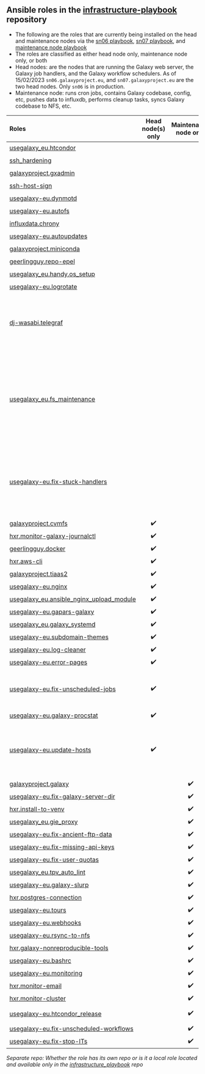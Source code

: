 ## Ansible roles in the [infrastructure-playbook](https://github.com/usegalaxy-eu/infrastructure-playbook) repository

* The following are the roles that are currently being installed on the head and maintenance nodes via the [sn06 playbook](https://github.com/usegalaxy-eu/infrastructure-playbook/blob/master/sn06.yml), [sn07 playbook](https://github.com/usegalaxy-eu/infrastructure-playbook/blob/master/sn07.yml), and [maintenance node playbook](https://github.com/usegalaxy-eu/infrastructure-playbook/blob/master/maintenance.yml)
* The roles are classified as either head node only, maintenance node only, or both
* Head nodes: are the nodes that are running the Galaxy web server, the Galaxy job handlers, and the Galaxy workflow schedulers. As of 15/02/2023 `sn06.galaxyproject.eu`, and `sn07.galaxyproject.eu` are the two head nodes. Only `sn06` is in production.
* Maintenance node: runs cron jobs, contains Galaxy codebase, config, etc, pushes data to influxdb, performs cleanup tasks, syncs Galaxy codebase to NFS, etc.


| Roles  | Head node(s) only | Maintenance node only | Both | Adds cronjob? | Comments | Separate repo |
| :------------- | :-------------: | :-------------: | :-------------: | :-------------: | :-------------: | :-------------: |
| [usegalaxy_eu.htcondor](https://galaxy.ansible.com/usegalaxy_eu/htcondor) |   |   | :heavy_check_mark: |   |   | :heavy_check_mark: |
| [ssh_hardening](https://galaxy.ansible.com/devsec/hardening) |   |   | :heavy_check_mark: |   |   | :heavy_check_mark: |
| [galaxyproject.gxadmin](https://galaxy.ansible.com/galaxyproject/gxadmin) |   |   | :heavy_check_mark: |   |   | :heavy_check_mark: |
| [ssh-host-sign](https://github.com/usegalaxy-eu/infrastructure-playbook/tree/master/roles/ssh-host-sign) |   |   | :heavy_check_mark: |   |   |   |
| [usegalaxy-eu.dynmotd](https://github.com/usegalaxy-eu/ansible-dynmotd) |   |   | :heavy_check_mark: |   |   |  |
| [usegalaxy-eu.autofs](https://github.com/usegalaxy-eu/ansible-autofs) |   |   | :heavy_check_mark: |   |   | :heavy_check_mark: |
| [influxdata.chrony](https://github.com/usegalaxy-eu/ansible-chrony) |   |   | :heavy_check_mark: |   |   | :heavy_check_mark: |
| [usegalaxy-eu.autoupdates](https://github.com/usegalaxy-eu/ansible-autoupdates) |   |   | :heavy_check_mark: |   |   | :heavy_check_mark: |
| [galaxyproject.miniconda](https://galaxy.ansible.com/galaxyproject/miniconda) |   |   | :heavy_check_mark: |   |   | :heavy_check_mark: |
| [geerlingguy.repo-epel](https://galaxy.ansible.com/geerlingguy/repo-epel) |   |   | :heavy_check_mark: |   |   | :heavy_check_mark: |
| [usegalaxy_eu.handy.os_setup](https://galaxy.ansible.com/usegalaxy_eu/handy) |   |   | :heavy_check_mark: |   |   | :heavy_check_mark: |
| [usegalaxy-eu.logrotate](https://github.com/usegalaxy-eu/infrastructure-playbook/tree/master/roles/usegalaxy-eu.logrotate) |   |   | :heavy_check_mark: |   |   |  |
| [dj-wasabi.telegraf](https://github.com/usegalaxy-eu/infrastructure-playbook/tree/master/roles/dj-wasabi.telegraf) |   |   | :heavy_check_mark: |   | `listen_galaxy_routes` (statsd), and `galaxy_active_users` (uses `/var/log/nginx/`) should be enabled only on the head nodes via the variable `telegraf_plugins_extra` |  |
| [usegalaxy_eu.fs_maintenance](https://galaxy.ansible.com/usegalaxy_eu/fs_maintenance) |   |   | :heavy_check_mark: | :heavy_check_mark:  | All tasks (htcondor cron tasks, adding htcondor scripts, etc) except the `fsm_cron_tasks` can run on the maintenance node because the `gxadmin` tasks in `fsm_cron_tasks` uses the galaxy's log directory `/var/log/galaxy` for cleanup  | :heavy_check_mark: |
| [usegalaxy-eu.fix-stuck-handlers](https://github.com/usegalaxy-eu/infrastructure-playbook/tree/master/roles/usegalaxy-eu.fix-stuck-handlers) |  |  | :heavy_check_mark: |  :heavy_check_mark:  | Cron jobs for handlers, schedulers, and gunicorn. Also, sync to nfs (this should be removed and added to maintenance only node and the rest of them can run on both the head nodes)  |  |
| [galaxyproject.cvmfs](https://galaxy.ansible.com/galaxyproject/cvmfs) | :heavy_check_mark:  |   |  |   |   | :heavy_check_mark: |
| [hxr.monitor-galaxy-journalctl](https://github.com/usegalaxy-eu/infrastructure-playbook/tree/master/roles/hxr.monitor-galaxy-journalctl/) | :heavy_check_mark:  |   |  |   |   |  |
| [geerlingguy.docker](https://galaxy.ansible.com/geerlingguy/docker) | :heavy_check_mark:  |   |  |   |   | :heavy_check_mark: |
| [hxr.aws-cli](https://github.com/usegalaxy-eu/infrastructure-playbook/tree/master/roles/hxr.aws-cli) | :heavy_check_mark:  |   |  |   |   |  |
| [galaxyproject.tiaas2](https://galaxy.ansible.com/galaxyproject/tiaas2) | :heavy_check_mark:  |   |  |   |   | :heavy_check_mark: |
| [usegalaxy-eu.nginx](https://github.com/usegalaxy-eu/ansible-nginx) | :heavy_check_mark:  |   |  |   |   | :heavy_check_mark: |
| [usegalaxy_eu.ansible_nginx_upload_module](https://galaxy.ansible.com/usegalaxy_eu/ansible_nginx_upload_module) | :heavy_check_mark:  |   |  |   |   | :heavy_check_mark: |
| [usegalaxy-eu.gapars-galaxy](https://github.com/usegalaxy-eu/infrastructure-playbook/tree/master/roles/usegalaxy-eu.gapars-galaxy) | :heavy_check_mark:  |   |  |   |   |  |
| [usegalaxy_eu.galaxy_systemd](https://galaxy.ansible.com/usegalaxy_eu/galaxy_systemd) | :heavy_check_mark:  |   |  |   |   | :heavy_check_mark: |
| [usegalaxy-eu.subdomain-themes](https://github.com/usegalaxy-eu/infrastructure-playbook/tree/master/roles/usegalaxy-eu.subdomain-themes) | :heavy_check_mark:  |   |  |   |   |  |
| [usegalaxy-eu.log-cleaner](https://github.com/usegalaxy-eu/infrastructure-playbook/tree/master/roles/usegalaxy-eu.log-cleaner) | :heavy_check_mark:  |   |  |   |   |  |
| [usegalaxy-eu.error-pages](https://github.com/usegalaxy-eu/infrastructure-playbook/tree/master/roles/usegalaxy-eu.error-pages) | :heavy_check_mark:  |   |  |   |   |  |
| [usegalaxy-eu.fix-unscheduled-jobs](https://github.com/usegalaxy-eu/infrastructure-playbook/tree/master/roles/usegalaxy-eu.fix-unscheduled-jobs) | :heavy_check_mark:  |   |  | :heavy_check_mark:  | runs journalctl on galaxy-handler and then runs gxadmin mutate and creates a cron job |  |
| [usegalaxy-eu.galaxy-procstat](https://github.com/usegalaxy-eu/infrastructure-playbook/tree/master/roles/usegalaxy-eu.galaxy-procstat) | :heavy_check_mark:  |   |  |   |   |  |
| [usegalaxy-eu.update-hosts](https://github.com/usegalaxy-eu/ansible-update-hosts) | :heavy_check_mark:  |   |  | :heavy_check_mark:  | 1. Uses condor, 2. Updates the computing nodes list on the head nodes to a file /etc/genders, so this needs to be run only on the head nodes  | :heavy_check_mark: |
| [galaxyproject.galaxy](https://galaxy.ansible.com/galaxyproject/galaxy) |  | :heavy_check_mark: |  |   |   | :heavy_check_mark: |
| [usegalaxy-eu.fix-galaxy-server-dir](https://github.com/usegalaxy-eu/infrastructure-playbook/tree/master/roles/usegalaxy-eu.fix-galaxy-server-dir) |  | :heavy_check_mark: |  |   |   |  |
| [hxr.install-to-venv](https://github.com/usegalaxy-eu/infrastructure-playbook/tree/master/roles/hxr.install-to-venv) |  | :heavy_check_mark: |  |   |   |  |
| [usegalaxy_eu.gie_proxy](https://galaxy.ansible.com/usegalaxy_eu/gie_proxy) |  | :heavy_check_mark: |  |   |   | :heavy_check_mark: |
| [usegalaxy-eu.fix-ancient-ftp-data](https://github.com/usegalaxy-eu/infrastructure-playbook/tree/master/roles/usegalaxy-eu.fix-ancient-ftp-data) |  | :heavy_check_mark: |  | :heavy_check_mark:  |   |  |
| [usegalaxy-eu.fix-missing-api-keys](https://github.com/usegalaxy-eu/infrastructure-playbook/tree/master/roles/usegalaxy-eu.fix-missing-api-keys) |  | :heavy_check_mark: |  | :heavy_check_mark:  |   |  |
| [usegalaxy-eu.fix-user-quotas](https://github.com/usegalaxy-eu/infrastructure-playbook/tree/master/roles/usegalaxy-eu.fix-user-quotas) |  | :heavy_check_mark: |  |:heavy_check_mark:  |   |  |
| [usegalaxy_eu.tpv_auto_lint](https://galaxy.ansible.com/usegalaxy_eu/tpv_auto_lint) |  | :heavy_check_mark: |  |   |   | :heavy_check_mark: |
| [usegalaxy-eu.galaxy-slurp](https://github.com/usegalaxy-eu/infrastructure-playbook/tree/master/roles/usegalaxy-eu.galaxy-slurp) |  | :heavy_check_mark: |  | :heavy_check_mark:  |   |  |
| [hxr.postgres-connection](https://github.com/usegalaxy-eu/infrastructure-playbook/tree/master/roles/hxr.postgres-connection) |  | :heavy_check_mark: |  |   |   |  |
| [usegalaxy-eu.tours](https://github.com/usegalaxy-eu/infrastructure-playbook/tree/master/roles/usegalaxy-eu.tours) |  | :heavy_check_mark: |  |   |   |  |
| [usegalaxy-eu.webhooks](https://github.com/usegalaxy-eu/infrastructure-playbook/tree/master/roles/usegalaxy-eu.webhooks) |  | :heavy_check_mark: |  |   |   |  |
| [usegalaxy-eu.rsync-to-nfs](https://github.com/usegalaxy-eu/infrastructure-playbook/tree/master/roles/usegalaxy-eu.rsync-to-nfs) |  | :heavy_check_mark: |  |   |   |  |
| [hxr.galaxy-nonreproducible-tools](https://github.com/usegalaxy-eu/infrastructure-playbook/tree/master/roles/hxr.galaxy-nonreproducible-tools) |  | :heavy_check_mark: |  |   |   |  |
| [usegalaxy-eu.bashrc](https://github.com/usegalaxy-eu/infrastructure-playbook/tree/master/roles/usegalaxy-eu.bashrc) |  | :heavy_check_mark: |  |   |   |  |
| [usegalaxy-eu.monitoring](https://github.com/usegalaxy-eu/infrastructure-playbook/tree/master/roles/usegalaxy-eu.monitoring) |  | :heavy_check_mark: |  |   |   |  |
| [hxr.monitor-email](https://github.com/usegalaxy-eu/infrastructure-playbook/tree/master/roles/hxr.monitor-email) |  | :heavy_check_mark: |  |   |   |  |
| [hxr.monitor-cluster](https://github.com/usegalaxy-eu/infrastructure-playbook/tree/master/roles/hxr.monitor-cluster) |  | :heavy_check_mark: |  |   |   |  |
| [usegalaxy-eu.htcondor_release](https://github.com/usegalaxy-eu/infrastructure-playbook/tree/master/roles/usegalaxy-eu.htcondor_release) |  | :heavy_check_mark: |  | :heavy_check_mark:  | condor release held jobs as cron task |  |
| [usegalaxy-eu.fix-unscheduled-workflows](https://github.com/usegalaxy-eu/infrastructure-playbook/tree/master/roles/usegalaxy-eu.fix-unscheduled-workflows/tasks) |  | :heavy_check_mark: |  | :heavy_check_mark:  |   |  |
| [usegalaxy-eu.fix-stop-ITs](https://github.com/usegalaxy-eu/infrastructure-playbook/tree/master/roles/usegalaxy-eu.fix-stop-ITs) |  | :heavy_check_mark: |  | :heavy_check_mark:  |   |  |

_Separate repo: Whether the role has its own repo or is it a local role located and available only in the [infrastructure_playbook](https://github.com/usegalaxy-eu/infrastructure-playbook/tree/master/roles) repo_
